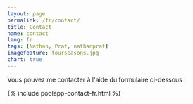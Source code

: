 ```yaml
---
layout: page
permalink: /fr/contact/
title: Contact
name: contact
lang: fr
tags: [Nathan, Prat, nathanprat]
imagefeature: fourseasons.jpg
chart: true
---
```


Vous pouvez me contacter à l'aide du formulaire ci-dessous :

{% include poolapp-contact-fr.html %}
